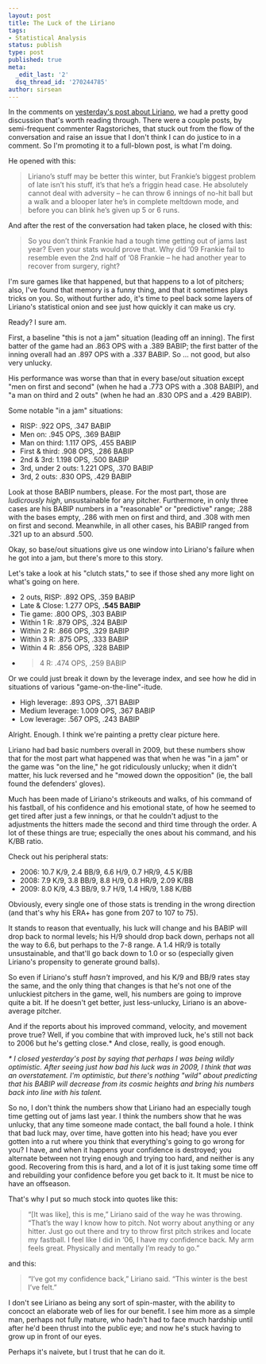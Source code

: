 ```yaml
---
layout: post
title: The Luck of the Liriano
tags:
- Statistical Analysis
status: publish
type: post
published: true
meta:
  _edit_last: '2'
  dsq_thread_id: '270244785'
author: sirsean
---
```

In the comments on [yesterday's post about Liriano](http://firegardy.com/2010/02/01/getting-overly-optimistic-about-liriano/), we had a pretty good discussion that's worth reading through. There were a couple posts, by semi-frequent commenter Ragstoriches, that stuck out from the flow of the conversation and raise an issue that I don't think I can do justice to in a comment. So I'm promoting it to a full-blown post, is what I'm doing.

He opened with this:

> Liriano’s stuff may be better this winter, but Frankie’s biggest problem of late isn’t his stuff, it’s that he’s a friggin head case. He absolutely cannot deal with adversity – he can throw 6 innings of no-hit ball but a walk and a blooper later he’s in complete meltdown mode, and before you can blink he’s given up 5 or 6 runs.

And after the rest of the conversation had taken place, he closed with this:

> So you don’t think Frankie had a tough time getting out of jams last year? Even your stats would prove that. Why did ‘09 Frankie fail to resemble even the 2nd half of ‘08 Frankie – he had another year to recover from surgery, right?

I'm sure games like that happened, but that happens to a lot of pitchers; also, I've found that memory is a funny thing, and that it sometimes plays tricks on you. So, without further ado, it's time to peel back some layers of Liriano's statistical onion and see just how quickly it can make us cry.

Ready? I sure am.

First, a baseline "this is not a jam" situation (leading off an inning). The first batter of the game had an .863 OPS with a .389 BABIP; the first batter of the inning overall had an .897 OPS with a .337 BABIP. So ... not good, but also very unlucky.

His performance was worse than that in every base/out situation except "men on first and second" (when he had a .773 OPS with a .308 BABIP), and "a man on third and 2 outs" (when he had an .830 OPS and a .429 BABIP).

Some notable "in a jam" situations:

- RISP: .922 OPS, .347 BABIP
- Men on: .945 OPS, .369 BABIP
- Man on third: 1.117 OPS, .455 BABIP
- First & third: .908 OPS, .286 BABIP
- 2nd & 3rd: 1.198 OPS, .500 BABIP
- 3rd, under 2 outs: 1.221 OPS, .370 BABIP
- 3rd, 2 outs: .830 OPS, .429 BABIP

Look at those BABIP numbers, please. For the most part, those are _ludicrously high_, unsustainable for any pitcher. Furthermore, in only three cases are his BABIP numbers in a "reasonable" or "predictive" range; .288 with the bases empty, .286 with men on first and third, and .308 with men on first and second. Meanwhile, in all other cases, his BABIP ranged from .321  up to an absurd .500.

Okay, so base/out situations give us one window into Liriano's failure when he got into a jam, but there's more to this story.

Let's take a look at his "clutch stats," to see if those shed any more light on what's going on here.

- 2 outs, RISP: .892 OPS, .359 BABIP
- Late & Close: 1.277 OPS, **.545 BABIP**
- Tie game: .800 OPS, .303 BABIP
- Within 1 R: .879 OPS, .324 BABIP
- Within 2 R: .866 OPS, .329 BABIP
- Within 3 R: .875 OPS, .333 BABIP
- Within 4 R: .856 OPS, .328 BABIP
- > 4 R: .474 OPS, .259 BABIP

Or we could just break it down by the leverage index, and see how he did in situations of various "game-on-the-line"-itude.

- High leverage: .893 OPS, .371 BABIP
- Medium leverage: 1.009 OPS, .367 BABIP
- Low leverage: .567 OPS, .243 BABIP

Alright. Enough. I think we're painting a pretty clear picture here.

Liriano had bad basic numbers overall in 2009, but these numbers show that for the most part what happened was that when he was "in a jam" or the game was "on the line," he got ridiculously unlucky; when it didn't matter, his luck reversed and he "mowed down the opposition" (ie, the ball found the defenders' gloves).

Much has been made of Liriano's strikeouts and walks, of his command of his fastball, of his confidence and his emotional state, of how he seemed to get tired after just a few innings, or that he couldn't adjust to the adjustments the hitters made the second and third time through the order. A lot of these things are true; especially the ones about his command, and his K/BB ratio.

Check out his peripheral stats:

- 2006: 10.7 K/9, 2.4 BB/9, 6.6 H/9, 0.7 HR/9, 4.5 K/BB
- 2008: 7.9 K/9, 3.8 BB/9, 8.8 H/9, 0.8 HR/9, 2.09 K/BB
- 2009: 8.0 K/9, 4.3 BB/9, 9.7 H/9, 1.4 HR/9, 1.88 K/BB

Obviously, every single one of those stats is trending in the wrong direction (and that's why his ERA+ has gone from 207 to 107 to 75).

It stands to reason that eventually, his luck will change and his BABIP will drop back to normal levels; his H/9 should drop back down, perhaps not all the way to 6.6, but perhaps to the 7-8 range. A 1.4 HR/9 is totally unsustainable, and that'll go back down to 1.0 or so (especially given Liriano's propensity to generate ground balls).

So even if Liriano's stuff _hasn't_ improved, and his K/9 and BB/9 rates stay the same, and the only thing that changes is that he's not one of the unluckiest pitchers in the game, well, his numbers are going to improve quite a bit. If he doesn't get better, just less-unlucky, Liriano is an above-average pitcher.

And if the reports about his improved command, velocity, and movement prove true? Well, if you combine that with improved luck, he's still not back to 2006 but he's getting close.* And close, really, is good enough.

_* I closed yesterday's post by saying that perhaps I was being wildly optimistic. After seeing just how bad his luck was in 2009, I think that was an overstatement. I'm optimistic, but there's nothing "wild" about predicting that his BABIP will decrease from its cosmic heights and bring his numbers back into line with his talent._

So no, I don't think the numbers show that Liriano had an especially tough time getting out of jams last year. I think the numbers show that he was unlucky, that any time someone made contact, the ball found a hole. I think that bad luck may, over time, have gotten into his head; have you ever gotten into a rut where you think that everything's going to go wrong for you? I have, and when it happens your confidence is destroyed; you alternate between not trying enough and trying too hard, and neither is any good. Recovering from this is hard, and a lot of it is just taking some time off and rebuilding your confidence before you get back to it. It must be nice to have an offseason.

That's why I put so much stock into quotes like this:

> “[It was like], this is me,” Liriano said of the way he was throwing. “That’s the way I know how to pitch. Not worry about anything or any hitter. Just go out there and try to throw first pitch strikes and locate my fastball. I feel like I did in ‘06, I have my confidence back. My arm feels great. Physically and mentally I’m ready to go.”

and this:

> “I’ve got my confidence back,” Liriano said. “This winter is the best I’ve felt.”

I don't see Liriano as being any sort of spin-master, with the ability to concoct an elaborate web of lies for our benefit. I see him more as a simple man, perhaps not fully mature, who hadn't had to face much hardship until after he'd been thrust into the public eye; and now he's stuck having to grow up in front of our eyes.

Perhaps it's naivete, but I trust that he can do it.
